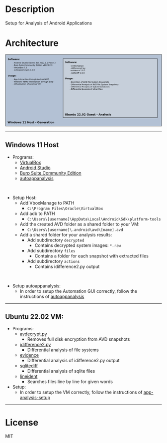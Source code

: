 # Description

Setup for Analysis of Android Applications

# Architecture

![](img/01.png)

---

## Windows 11 Host
  - Programs:
    - [VirtualBox](https://www.virtualbox.org/)
    - [Android Studio](https://developer.android.com/studio/)
    - [Burp Suite Community Edition](https://portswigger.net/burp/communitydownload)
    - [autoappanalysis](https://github.com/5f0ne/autoappanalysis)
  
  <br>

  - Setup Host:
    - Add VboxManage to PATH
      - `C:\Program Files\Oracle\VirtualBox`
    - Add adb to PATH
      - `C:\Users\[username]\AppData\Local\Android\Sdk\platform-tools`
    - Add the created AVD folder as a shared folder to your VM:
      - `C:\Users\[username]\.android\avd\[name].avd`
    - Add a shared folder for your analysis results:
      - Add subdirectory `decrypted`
        - Contains decrypted system images: `*.raw`
      - Add subdirectory `files`
        - Contains a folder for each snapshot with extracted files 
      - Add subdirectory `actions`
        - Contains idifference2.py output

  
  <br>

  - Setup autoappanalysis:
    - In order to setup the Automation GUI correctly, follow the instructions of [autoappanalysis](https://github.com/5f0ne/autoappanalysis)
---

## Ubuntu 22.02 VM:

  - Programs:
    - [avdecrypt.py](https://faui1-gitlab.cs.fau.de/gaston.pugliese/avdecrypt)
      - Removes full disk encryption from AVD snapshots
    - [idifference2.py](https://github.com/dfxml-working-group/dfxml_python)
      - Differential analysis of file systems
    - [evidence](https://github.com/5f0ne/evidence)
      - Differential analysis of idifference2.py output
    - [sqlitediff](https://github.com/5f0ne/sqlitediff)
      - Differential analysis of sqlite files
    - [lineident](https://github.com/5f0ne/lineident)
      - Searches files line by line for given words
  - Setup:
    - In order to setup the VM correctly, follow the instructions of [app-analysis-setup](https://github.com/5f0ne/app-analysis-setup)

---

# License

MIT
